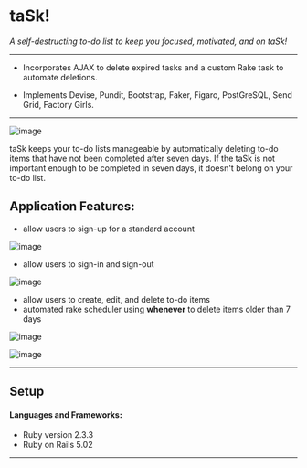# **taSk!**
_A self-destructing to-do list to keep you focused, motivated, and on taSk!_

---

 * Incorporates AJAX to delete expired tasks and a custom Rake task to automate deletions.
  
 * Implements Devise, Pundit, Bootstrap, Faker, Figaro, PostGreSQL, Send Grid, Factory Girls.
  
---
![image](https://user-images.githubusercontent.com/14861025/49536625-9db82100-f88c-11e8-9835-1f1dfae7a9b2.png)

taSk keeps your to-do lists manageable by automatically deleting to-do items that have not been completed after seven days. If the taSk is not important enough to be completed in seven days, it doesn't belong on your to-do list.


## Application Features:
* allow users to sign-up for a standard account

![image](https://user-images.githubusercontent.com/14861025/49536713-c8a27500-f88c-11e8-8cd5-2311c3bdef61.png)

* allow users to sign-in and sign-out

![image](https://user-images.githubusercontent.com/14861025/49536631-a1e43e80-f88c-11e8-9f1d-bc049b18bee7.png)

* allow users to create, edit, and delete to-do items
* automated rake scheduler using **whenever**  to delete items older than 7 days

![image](https://user-images.githubusercontent.com/14861025/49536616-9729a980-f88c-11e8-969c-2579bc8c974b.png)

![image](https://user-images.githubusercontent.com/14861025/49536606-93962280-f88c-11e8-9183-f1bb4cec16c3.png)
___
## Setup 

#### Languages and Frameworks: 
* Ruby version 2.3.3
* Ruby on Rails 5.02 
___














